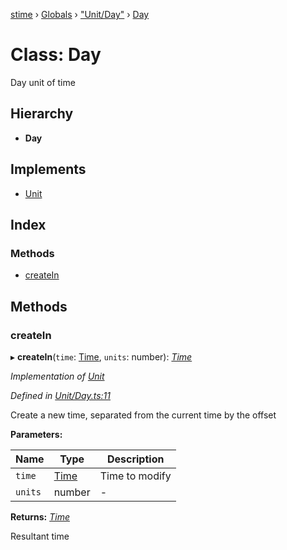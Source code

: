 [stime](../README.md) › [Globals](../globals.md) › ["Unit/Day"](../modules/_unit_day_.md) › [Day](_unit_day_.day.md)

# Class: Day

Day unit of time

## Hierarchy

* **Day**

## Implements

* [Unit](../interfaces/_unit_.unit.md)

## Index

### Methods

* [createIn](_unit_day_.day.md#createin)

## Methods

###  createIn

▸ **createIn**(`time`: [Time](_time_.time.md), `units`: number): *[Time](_time_.time.md)*

*Implementation of [Unit](../interfaces/_unit_.unit.md)*

*Defined in [Unit/Day.ts:11](https://github.com/TerenceJefferies/STime/blob/f4ba2f2/src/Unit/Day.ts#L11)*

Create a new time, separated from the current time by the offset

**Parameters:**

Name | Type | Description |
------ | ------ | ------ |
`time` | [Time](_time_.time.md) | Time to modify |
`units` | number | - |

**Returns:** *[Time](_time_.time.md)*

Resultant time
